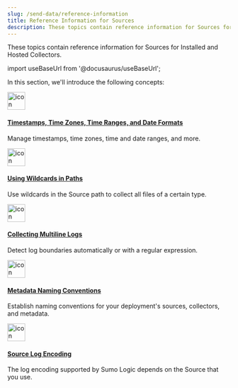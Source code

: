 ```yaml
---
slug: /send-data/reference-information
title: Reference Information for Sources
description: These topics contain reference information for Sources for installed and hosted Collectors.
---
```


These topics contain reference information for Sources for Installed and Hosted Collectors.

import useBaseUrl from '@docusaurus/useBaseUrl';

In this section, we'll introduce the following concepts:

<div className="box-wrapper" >
<div className="box smallbox card">
  <div className="container">
  <a href="/docs/send-data/reference-information/time-reference"><img src={useBaseUrl('img/icons/data-collection.png')} alt="icon" width="40"/><h4>Timestamps, Time Zones, Time Ranges, and Date Formats</h4></a>
  <p>Manage timestamps, time zones, time and date ranges, and more.</p>
  </div>
</div>
<div className="box smallbox card">
  <div className="container">
  <a href="/docs/send-data/reference-information/use-wildcards-paths"><img src={useBaseUrl('img/icons/data-collection.png')} alt="icon" width="40"/><h4>Using Wildcards in Paths</h4></a>
  <p>Use wildcards in the Source path to collect all files of a certain type.</p>
  </div>
</div>
<div className="box smallbox card">
  <div className="container">
  <a href="/docs/send-data/reference-information/collect-multiline-logs"><img src={useBaseUrl('img/icons/data-collection.png')} alt="icon" width="40"/><h4>Collecting Multiline Logs</h4></a>
  <p>Detect log boundaries automatically or with a regular expression.</p>
  </div>
</div>
<div className="box smallbox card">
  <div className="container">
  <a href="/docs/send-data/reference-information/metadata-naming-conventions"><img src={useBaseUrl('img/icons/data-collection.png')} alt="icon" width="40"/><h4>Metadata Naming Conventions</h4></a>
  <p>Establish naming conventions for your deployment's sources, collectors, and metadata.</p>
  </div>
</div>
<div className="box smallbox card">
  <div className="container">
  <a href="/docs/send-data/reference-information/source-log-encoding"><img src={useBaseUrl('img/icons/data-collection.png')} alt="icon" width="40"/><h4>Source Log Encoding</h4></a>
  <p>The log encoding supported by Sumo Logic depends on the Source that you use.</p>
  </div>
</div>
</div>
